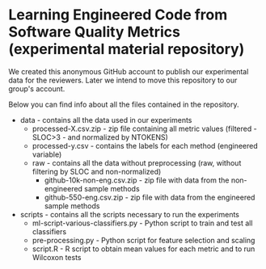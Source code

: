 # Learning Engineered Code from Software Quality Metrics (experimental material repository)

We created this anonymous GitHub account to publish our experimental data for the reviewers. Later we intend to move this repository to our group's account.

Below you can find info about all the files contained in the repository.

+ data - contains all the data used in our experiments
    - processed-X.csv.zip - zip file containing all metric values (filtered - SLOC>3 - and normalized by NTOKENS)
    - processed-y.csv - contains the labels for each method (engineered variable)
    - raw - contains all the data without preprocessing (raw, without filtering by SLOC and non-normalized)
        * github-10k-non-eng.csv.zip - zip file with data from the non-engineered sample methods
        * github-550-eng.csv.zip - zip file with data from the engineered sample methods
+ scripts - contains all the scripts necessary to run the experiments
    - ml-script-various-classifiers.py - Python script to train and test all classifiers
    - pre-processing.py - Python script for feature selection and scaling
    - script.R - R script to obtain mean values for each metric and to run Wilcoxon tests

